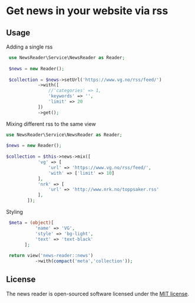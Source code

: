 # Get news in your website via rss

## Usage

Adding a single rss

```php
 use NewsReader\Service\NewsReader as Reader;
 
 $news = new Reader();
 
 $collection = $news->setUrl('https://www.vg.no/rss/feed/')
            ->with([
                //'categories' => 1,
                'keywords' => '',
                'limit' => 20
            ])
            ->get();
 ```
 Mixing different rss to the same view
 
```php
use NewsReader\Service\NewsReader as Reader;
 
$news = new Reader();
 
$collection = $this->news->mix([
            'vg' => [
                'url' => 'https://www.vg.no/rss/feed/',
                'with' => ['limit' => 10]
            ],
            'nrk' => [
                'url' => 'http://www.nrk.no/toppsaker.rss'
            ],
        ]);
 ```
 Styling
 
 ```php
  $meta = (object)[
            'name' => 'VG',
            'style' => 'bg-light',
            'text' => 'text-black'
        ];
        
  return view('news-reader::news')
            ->with(compact('meta','collection'));
  ```          
        
        
## License

The news reader is open-sourced software licensed under the [MIT license](http://opensource.org/licenses/MIT).
